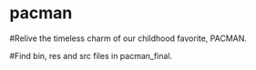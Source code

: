 # pacman
#Relive the timeless charm of our childhood favorite, PACMAN.

#Find bin, res and src files in pacman_final.
